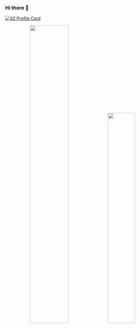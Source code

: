 ### Hi there 👋
[![42 Profile Card](https://1337-readme.vercel.app/api/profile?cursus=42&login=cel-otma)](https://github.com/mohouyizme/1337-readme)


<div align="center">
<p>
<img width="50%" src="https://github-readme-stats.vercel.app/api?username=elmehdirahimi&show_icons=true&theme=radical" />
<img width="42%" src="https://github-readme-stats.anuraghazra1.vercel.app/api/top-langs/?username=elmehdirahimi&layout=compact&bg_color=30,e96443,904e95&title_color=fff&text_color=fff" />
</p>


</div>
<!--
**chahidpc/chahidpc** is a ✨ _special_ ✨ repository because its `README.md` (this file) appears on your GitHub profile.

Here are some ideas to get you started:

- 🔭 I’m currently working on ...
- 🌱 I’m currently learning ...
- 👯 I’m looking to collaborate on ...
- 🤔 I’m looking for help with ...
- 💬 Ask me about ...
- 📫 How to reach me: ...
- 😄 Pronouns: ...
- ⚡ Fun fact: ...
-->
